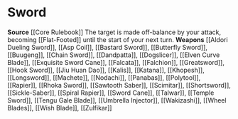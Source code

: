 ﻿---
id: '15'
name: Sword
rarity: Common
source: '[[DATABASE/source/Core Rulebook|Core Rulebook]]'
trait: null
type: Weapon Critical Specialization

---
# Sword

**Source** [[Core Rulebook]] 
The target is made off-balance by your attack, becoming [[Flat-Footed]] until the start of your next turn.
**Weapons** [[Aldori Dueling Sword]], [[Asp Coil]], [[Bastard Sword]], [[Butterfly Sword]], [[Buugeng]], [[Chain Sword]], [[Dandpatta]], [[Dogslicer]], [[Elven Curve Blade]], [[Exquisite Sword Cane]], [[Falcata]], [[Falchion]], [[Greatsword]], [[Hook Sword]], [[Jiu Huan Dao]], [[Kalis]], [[Katana]], [[Khopesh]], [[Longsword]], [[Machete]], [[Nodachi]], [[Panabas]], [[Polytool]], [[Rapier]], [[Rhoka Sword]], [[Sawtooth Saber]], [[Scimitar]], [[Shortsword]], [[Sickle-Saber]], [[Spiral Rapier]], [[Sword Cane]], [[Talwar]], [[Temple Sword]], [[Tengu Gale Blade]], [[Umbrella Injector]], [[Wakizashi]], [[Wheel Blades]], [[Wish Blade]], [[Zulfikar]]
